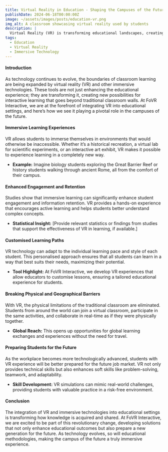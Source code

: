 ```yaml
---
title: Virtual Reality in Education - Shaping the Campuses of the Future
publishDate: 2024-06-18T00:00:00Z
image: ~/assets/images/posts/education-vr.png
img_alt: A classroom showcasing virtual reality used by students
description: |
  Virtual Reality (VR) is transforming educational landscapes, creating immersive and interactive learning environments that enhance student engagement and retention. Discover how VR is shaping the campuses of the future and preparing students for a technologically advanced world.
tags:
  - Education
  - Virtual Reality
  - Immersive Technology
---
```


#### Introduction  
As technology continues to evolve, the boundaries of classroom learning are being expanded by virtual reality (VR) and other immersive technologies. These tools are not just enhancing the educational experience; they are transforming it, creating new possibilities for interactive learning that goes beyond traditional classroom walls. At FoVR Interactive, we are at the forefront of integrating VR into educational settings, and here’s how we see it playing a pivotal role in the campuses of the future.

#### Immersive Learning Experiences  
VR allows students to immerse themselves in environments that would otherwise be inaccessible. Whether it’s a historical recreation, a virtual lab for scientific experiments, or an interactive art exhibit, VR makes it possible to experience learning in a completely new way.

- **Example:** Imagine biology students exploring the Great Barrier Reef or history students walking through ancient Rome, all from the comfort of their campus.

#### Enhanced Engagement and Retention  
Studies show that immersive learning can significantly enhance student engagement and information retention. VR provides a hands-on experience that encourages active learning and helps students better understand complex concepts.

- **Statistical Insight:** [Provide relevant statistics or findings from studies that support the effectiveness of VR in learning, if available.]

#### Customised Learning Paths  
VR technology can adapt to the individual learning pace and style of each student. This personalised approach ensures that all students can learn in a way that best suits their needs, maximizing their potential.

- **Tool Highlight:** At FoVR Interactive, we develop VR experiences that allow educators to customise lessons, ensuring a tailored educational experience for students.

#### Breaking Physical and Geographical Barriers  
With VR, the physical limitations of the traditional classroom are eliminated. Students from around the world can join a virtual classroom, participate in the same activities, and collaborate in real-time as if they were physically together.

- **Global Reach:** This opens up opportunities for global learning exchanges and experiences without the need for travel.

#### Preparing Students for the Future  
As the workplace becomes more technologically advanced, students with VR experience will be better prepared for the future job market. VR not only provides technical skills but also enhances soft skills like problem-solving, teamwork, and adaptability.

- **Skill Development:** VR simulations can mimic real-world challenges, providing students with valuable practice in a risk-free environment.

#### Conclusion  
The integration of VR and immersive technologies into educational settings is transforming how knowledge is acquired and shared. At FoVR Interactive, we are excited to be part of this revolutionary change, developing solutions that not only enhance educational outcomes but also prepare a new generation for the future. As technology evolves, so will educational methodologies, making the campus of the future a truly immersive experience.
